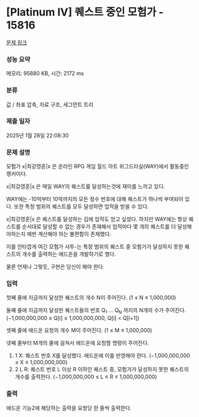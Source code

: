 # [Platinum IV] 퀘스트 중인 모험가 - 15816 

[문제 링크](https://www.acmicpc.net/problem/15816) 

### 성능 요약

메모리: 95880 KB, 시간: 2172 ms

### 분류

값 / 좌표 압축, 자료 구조, 세그먼트 트리

### 제출 일자

2025년 1월 28일 22:08:30

### 문제 설명

<p>모험가 x|최강영훈|x 은 온라인 RPG 게임 월드 아트 위그드라실(WAY)에서 활동중인 랭커이다.</p>

<p>x|최강영훈|x 은 매일 WAY의 퀘스트를 달성하는것에 재미를 느끼고 있다.</p>

<p>WAY에는 -10억부터 10억까지의 모든 정수 번호에 대해 퀘스트가 하나씩 부여되어 있다. 또한 특정 범위의 퀘스트를 모두 달성하면 업적을 받을 수 있다.</p>

<p>x|최강영훈|x 은 퀘스트를 달성하는 김에 업적도 얻고 싶었다. 하지만 WAY에는 항상 퀘스트를 순서대로 달성할 수 없는 경우가 존재해서 업적마다 몇 개의 퀘스트를 더 달성해야하는지 매번 계산해야 하는 불편함이 존재했다.</p>

<p>이를 안타깝게 여긴 모험가 사투-는 특정 범위의 퀘스트 중 모험가가 달성하지 못한 퀘스트의 개수를 출력하는 애드온을 개발하기로 했다.</p>

<p>물론 언제나 그렇듯, 구현은 당신이 해야 한다.</p>

### 입력 

 <p>첫째 줄에 지금까지 달성한 퀘스트의 개수 N이 주어진다. (1 ≤ N ≤ 1,000,000)</p>

<p>둘째 줄에 지금까지 달성한 퀘스트들의 번호 Q<sub>1</sub> ... Q<sub>N</sub> 까지의 N개의 수가 주어진다. (−1,000,000,000 ≤ Q[i] ≤ 1,000,000,000, Q[i] < Q[i+1])</p>

<p>셋째 줄에 애드온 요청의 개수 M이 주어진다. (1 ≤ M ≤ 1,000,000)</p>

<p>넷째 줄부터 M개의 줄에 걸쳐서 애드온에 요청할 명령이 주어진다.</p>

<ol>
	<li>1 X:  퀘스트 번호 X를 달성했다. 애드온에 이를 반영해야 한다. (−1,000,000,000 ≤ X ≤ 1,000,000,000)</li>
	<li>2 L R: 퀘스트 번호 L 이상 R 이하인 퀘스트 중, 모험가가 달성하지 못한 퀘스트의 개수를 출력한다. (−1,000,000,000 ≤ L ≤ R ≤ 1,000,000,000)</li>
</ol>

### 출력 

 <p>애드온 기능2에 해당하는 출력을 요청당 한 줄씩 출력한다.</p>

